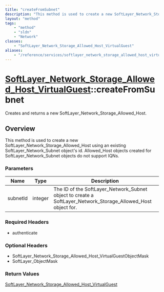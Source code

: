 ```yaml
---
title: "createFromSubnet"
description: "This method is used to create a new SoftLayer_Network_Storage_Allowed_Host using an existing SoftLayer_Network_Subnet ob... "
layout: "method"
tags:
    - "method"
    - "sldn"
    - "Network"
classes:
    - "SoftLayer_Network_Storage_Allowed_Host_VirtualGuest"
aliases:
    - "/reference/services/softlayer_network_storage_allowed_host_virtualguest/createFromSubnet"
---
```

# [SoftLayer_Network_Storage_Allowed_Host_VirtualGuest](/reference/services/SoftLayer_Network_Storage_Allowed_Host_VirtualGuest)::createFromSubnet

Creates and returns a new SoftLayer_Network_Storage_Allowed_Host.


## Overview 
This method is used to create a new SoftLayer_Network_Storage_Allowed_Host using an existing SoftLayer_Network_Subnet object's id. Allowed_Host objects created for SoftLayer_Network_Subnet objects do not support IQNs. 

### Parameters 
|Name | Type | Description |
| --- | --- | --- |
|subnetId| integer| The ID of the SoftLayer_Network_Subnet object to create a SoftLayer_Network_Storage_Allowed_Host object for.|


### Required Headers
* authenticate

### Optional Headers
* SoftLayer_Network_Storage_Allowed_Host_VirtualGuestObjectMask
* SoftLayer_ObjectMask

### Return Values
<a href='/reference/datatypes/SoftLayer_Network_Storage_Allowed_Host_VirtualGuest'>SoftLayer_Network_Storage_Allowed_Host_VirtualGuest </a>

